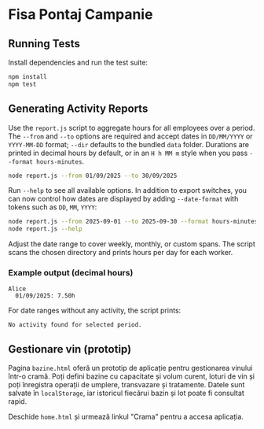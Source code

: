 # Fisa Pontaj Campanie

## Running Tests

Install dependencies and run the test suite:

```bash
npm install
npm test
```

## Generating Activity Reports

Use the `report.js` script to aggregate hours for all employees over a period. The `--from` and `--to` options are required and accept dates in `DD/MM/YYYY` or `YYYY-MM-DD` format; `--dir` defaults to the bundled `data` folder. Durations are printed in decimal hours by default, or in an `H h MM m` style when you pass `--format hours-minutes`.

```bash
node report.js --from 01/09/2025 --to 30/09/2025
```

Run `--help` to see all available options. In addition to export switches, you can now control how dates are displayed by adding `--date-format` with tokens such as `DD`, `MM`, `YYYY`:

```bash
node report.js --from 2025-09-01 --to 2025-09-30 --format hours-minutes --date-format "DD MM YYYY"
node report.js --help
```

Adjust the date range to cover weekly, monthly, or custom spans. The script scans the chosen directory and prints hours per day for each worker.

### Example output (decimal hours)

```
Alice
  01/09/2025: 7.50h
```

For date ranges without any activity, the script prints:

```
No activity found for selected period.
```

## Gestionare vin (prototip)

Pagina `bazine.html` oferă un prototip de aplicație pentru gestionarea vinului într-o cramă. Poți defini bazine cu capacitate și volum curent, loturi de vin și poți înregistra operații de umplere, transvazare și tratamente. Datele sunt salvate în `localStorage`, iar istoricul fiecărui bazin și lot poate fi consultat rapid.

Deschide `home.html` și urmează linkul "Crama" pentru a accesa aplicația.
